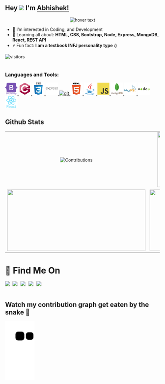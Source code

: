 

## Hey <img src="https://github.com/TheDudeThatCode/TheDudeThatCode/blob/master/Assets/Hi.gif" width="29px">  I'm [Abhishek!](https://akj1608.github.io)

<p align="center">
  <img src="https://user-images.githubusercontent.com/79482823/155892058-44d3173b-3abd-4202-81d2-26c959207c76.gif" width="400" title="hover text">
  
</p>




- 👀 I’m interested in Coding, and Development 
- 🌱 Learning all about: **HTML, CSS, Bootstrap, Node, Express, MongoDB, React, REST API**
- ⚡ Fun fact: **I am a textbook INFJ personality type :)**


![visitors](https://visitor-badge.laobi.icu/badge?page_id=akj1608.akj1608)
<br/>
<br/>
<h3 align="left">Languages and Tools:</h3>
<p align="left">  <a href="https://getbootstrap.com" target="_blank"> <img src="https://raw.githubusercontent.com/devicons/devicon/master/icons/bootstrap/bootstrap-plain-wordmark.svg" alt="bootstrap" width="40" height="40"/> </a> <a href="https://www.w3schools.com/cpp/" target="_blank"> <img src="https://raw.githubusercontent.com/devicons/devicon/master/icons/cplusplus/cplusplus-original.svg" alt="cplusplus" width="40" height="40"/> </a> <a href="https://www.w3schools.com/css/" target="_blank"> <img src="https://raw.githubusercontent.com/devicons/devicon/master/icons/css3/css3-original-wordmark.svg" alt="css3" width="40" height="40"/> </a> <a href="https://expressjs.com" target="_blank"> <img src="https://raw.githubusercontent.com/devicons/devicon/master/icons/express/express-original-wordmark.svg" alt="express" width="40" height="40"/> </a> <a href="https://git-scm.com/" target="_blank"> <img src="https://www.vectorlogo.zone/logos/git-scm/git-scm-icon.svg" alt="git" width="40" height="40"/> </a> <a href="https://www.w3.org/html/" target="_blank"> <img src="https://raw.githubusercontent.com/devicons/devicon/master/icons/html5/html5-original-wordmark.svg" alt="html5" width="40" height="40"/> </a> <a href="https://www.java.com" target="_blank"> <img src="https://raw.githubusercontent.com/devicons/devicon/master/icons/java/java-original.svg" alt="java" width="40" height="40"/> </a> <a href="https://developer.mozilla.org/en-US/docs/Web/JavaScript" target="_blank"> <img src="https://raw.githubusercontent.com/devicons/devicon/master/icons/javascript/javascript-original.svg" alt="javascript" width="40" height="40"/> </a> <a href="https://www.mongodb.com/" target="_blank"> <img src="https://raw.githubusercontent.com/devicons/devicon/master/icons/mongodb/mongodb-original-wordmark.svg" alt="mongodb" width="40" height="40"/> </a> <a href="https://www.mysql.com/" target="_blank"> <img src="https://raw.githubusercontent.com/devicons/devicon/master/icons/mysql/mysql-original-wordmark.svg" alt="mysql" width="40" height="40"/> </a> <a href="https://nodejs.org" target="_blank"> <img src="https://raw.githubusercontent.com/devicons/devicon/master/icons/nodejs/nodejs-original-wordmark.svg" alt="nodejs" width="40" height="40"/> </a> <a href="https://reactjs.org/" target="_blank"> <img src="https://raw.githubusercontent.com/devicons/devicon/master/icons/react/react-original-wordmark.svg" alt="react" width="40" height="40"/> </a> </p>







## Github Stats

<table align="center">
  <tr>
    <td align="center">
      <img alt="Contributions" src="https://github-readme-stats.vercel.app/api?username=akj1608&show_icons=true&theme=vision-friendly-dark&hide_border=true" width="450px" height="200px" >
    </td>
    <td align="center">
        <img src ="https://github-readme-streak-stats.herokuapp.com?user=akj1608&theme=vision-friendly-dark&hide_border=true" width="400px" height="180px">
    </td>
  </tr>
    <tr>
    <td align="center">
        <img src ="https://github-readme-stats.vercel.app/api/top-langs/?username=akj1608&layout=compact&hide_border=true&theme=vision-friendly-dark&langs_count=10&hide=jupyter%20notebook,tex,php" width="450px" height="200px">
    </td>
      <td>
        <img src="https://activity-graph.herokuapp.com/graph?username=akj1608&bg_color=000000&line=ffb812&area=true&color=8135fc&hide_border=true&hide_title=true" width="450px" height="200px">
      </td>
  </tr>
</table>

# 🚩 Find Me On

<a href="https://www.linkedin.com/in/kumar-abhishek-jha/">
  <img align="left" width="24px" src="https://cdn.jsdelivr.net/npm/simple-icons@v3/icons/linkedin.svg"  />
</a>
<a href="https://twitter.com/I_am_akj1608">
  <img align="left" width="26px" src="https://cdn.jsdelivr.net/npm/simple-icons@v3/icons/twitter.svg" />
</a>
<a href="mailto:akj1608@gmail.com">
  <img align="left" width="26px" src="https://cdn.jsdelivr.net/npm/simple-icons@v3/icons/gmail.svg" />
</a>

<a href="https://dev.to/akj1608">
  <img align="left" width="26px" src="https://cdn1.iconfinder.com/data/icons/logos-and-brands-3/512/84_Dev_logo_logos-512.png" />
</a>
<a href="https://www.instagram.com/kumar_abhishek_jha//">
  <img align="left" width="26px" src="https://cdn.jsdelivr.net/npm/simple-icons@v3/icons/instagram.svg" />
</a>

<br />
<br />

## Watch my contribution graph get eaten by the snake 🐍
![snake gif](https://github.com/akj1608/akj1608/blob/output/github-contribution-grid-snake.svg)


